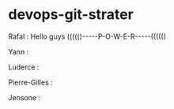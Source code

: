 # devops-git-strater

Rafal : Hello guys             ((((()-----P-O-W-E-R-----((((()

Yann :

Luderce :

Pierre-Gilles : 

Jensone : 

